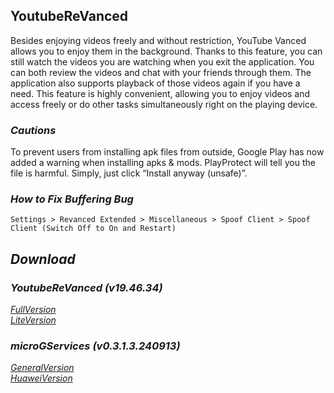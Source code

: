 ## YoutubeReVanced
Besides enjoying videos freely and without restriction, YouTube Vanced allows you to enjoy them in the background. Thanks to this feature, you can still watch the videos you are watching when you exit the application. You can both review the videos and chat with your friends through them. The application also supports playback of those videos again if you have a need. This feature is highly convenient, allowing you to enjoy videos and access freely or do other tasks simultaneously right on the playing device.

### *Cautions*
To prevent users from installing apk files from outside, Google Play has now added a warning when installing apks & mods. PlayProtect will tell you the file is harmful. Simply, just click “Install anyway (unsafe)”.

### *How to Fix Buffering Bug*
`Settings > Revanced Extended > Miscellaneous > Spoof Client > Spoof Client (Switch Off to On and Restart)`

## *Download*

### *YoutubeReVanced (v19.46.34)*
[*FullVersion*](https://github.com/dekthaiinchina/YouTubeReVanced/releases/download/v1.0/com.android.youtube.vanced-194634.apk)
<br />
[*LiteVersion*](https://github.com/dekthaiinchina/YouTubeReVanced/releases/download/v1.0/com.android.youtube.vanced-194634-lite.apk)

### *microGServices (v0.3.1.3.240913)*
[*GeneralVersion*](https://github.com/dekthaiinchina/YouTubeVanced/releases/download/v1.0/com.google.android.gms-0313240913.apk)
<br />
[*HuaweiVersion*](https://github.com/dekthaiinchina/YouTubeVanced/releases/download/v1.0/com.google.android.gms-0313240913-hw.apk)
